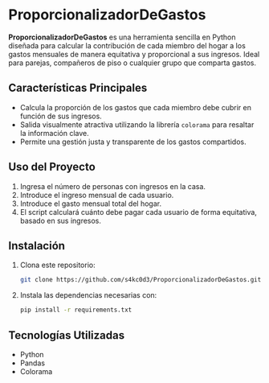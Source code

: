 # ProporcionalizadorDeGastos

**ProporcionalizadorDeGastos** es una herramienta sencilla en Python diseñada para calcular la contribución de cada miembro del hogar a los gastos mensuales de manera equitativa y proporcional a sus ingresos. Ideal para parejas, compañeros de piso o cualquier grupo que comparta gastos.

## Características Principales

- Calcula la proporción de los gastos que cada miembro debe cubrir en función de sus ingresos.
- Salida visualmente atractiva utilizando la librería `colorama` para resaltar la información clave.
- Permite una gestión justa y transparente de los gastos compartidos.

## Uso del Proyecto

1. Ingresa el número de personas con ingresos en la casa.
2. Introduce el ingreso mensual de cada usuario.
3. Introduce el gasto mensual total del hogar.
4. El script calculará cuánto debe pagar cada usuario de forma equitativa, basado en sus ingresos.

## Instalación

1. Clona este repositorio:

    ```bash
    git clone https://github.com/s4kc0d3/ProporcionalizadorDeGastos.git
    ```

2. Instala las dependencias necesarias con:

    ```bash
    pip install -r requirements.txt
    ```

## Tecnologías Utilizadas

- Python
- Pandas
- Colorama


